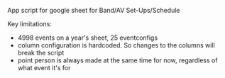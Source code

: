 App script for google sheet for Band/AV Set-Ups/Schedule

Key limitations: 
- 4998 events on a year's sheet, 25 eventconfigs
- column configuration is hardcoded. So changes to the columns will break the script
- point person is always made at the same time for now, regardless of what event it's for
